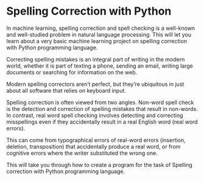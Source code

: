 # Spelling Correction with Python
In machine learning, spelling correction and spell checking is a well-known and well-studied problem in natural language processing. This will let you learn about a very basic machine learning project on spelling correction with Python programming language.

Correcting spelling mistakes is an integral part of writing in the modern world, whether it is part of texting a phone, sending an email, writing large documents or searching for information on the web.

Modern spelling correctors aren’t perfect, but they’re ubiquitous in just about all software that relies on keyboard input.

Spelling correction is often viewed from two angles. Non-word spell check is the detection and correction of spelling mistakes that result in non-words. In contrast, real word spell checking involves detecting and correcting misspellings even if they accidentally result in a real English word (real word errors).

This can come from typographical errors of real-word errors (insertion, deletion, transposition) that accidentally produce a real word, or from cognitive errors where the writer substituted the wrong one.

This will take you through how to create a program for the task of Spelling correction with Python programming language.
